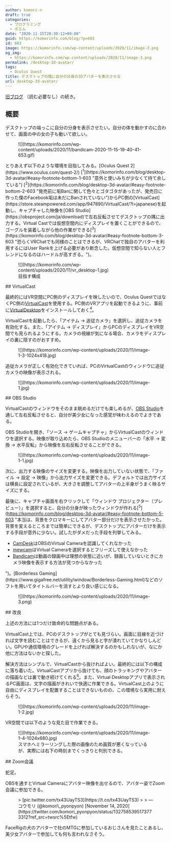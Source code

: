 ```yaml
---
author: komori-n
draft: true
categories:
  - プログラミング
  - ポエム
date: "2020-11-15T20:30:12+09:00"
guid: https://komorinfo.com/blog/?p=603
id: 603
image: https://komorinfo.com/wp-content/uploads/2020/11/image-3.png
og_img:
  - https://komorinfo.com/wp-content/uploads/2020/11/image-3.png
permalink: /desktop-3d-avatar/
tags:
  - Oculus Quest
title: デスクトップの隅に自分の分身の3Dアバターを表示させる
url: desktop-3d-avatar/
---
```


[旧ブログ](https://blog.hatena.ne.jp/komori_pyon/komodiary.hatenablog.jp/edit?entry=26006613590591129) （読む必要なし）の続き。

## 概要

デスクトップの端っこに自分の分身を表示させたい。自分の体を動かすのに合わせて、画面の中の女の子も動いて欲しい。

<div class="wp-block-image"><figure class="aligncenter size-large">![](https://komorinfo.com/wp-content/uploads/2020/11/bandicam-2020-11-15-19-40-41-653.gif)</figure></div>とりあえず以下のような環境を目指してみる。[Oculus Quest 2](https://www.oculus.com/quest-2/) <span class="easy-footnote-margin-adjust" id="easy-footnote-1-603"></span><span class="easy-footnote">[<sup>1</sup>](https://komorinfo.com/blog/desktop-3d-avatar/#easy-footnote-bottom-1-603 "意外と使いみちが少なくて持て余している")</span> <span class="easy-footnote-margin-adjust" id="easy-footnote-2-603"></span><span class="easy-footnote">[<sup>2</sup>](https://komorinfo.com/blog/desktop-3d-avatar/#easy-footnote-bottom-2-603 "発売前に垢Banに関して色々とゴタゴタがあったが、発売日に作った僕のFacebook垢は未だにBanされていない")</span>からPC側の[VirtualCast](https://store.steampowered.com/app/947890/VirtualCast/?l=japanese)を起動し、キャプチャした映像を[OBS Studio](https://obsproject.com/ja/download)で左右反転させてデスクトップの隅に出力する。Virtual Castでは仮想空間内にディスプレイを置くことができるので、ゴーグルを装着しながら他の作業ができる<span class="easy-footnote-margin-adjust" id="easy-footnote-3-603"></span><span class="easy-footnote">[<sup>3</sup>](https://komorinfo.com/blog/desktop-3d-avatar/#easy-footnote-bottom-3-603 "恐らくVRChatでも同様のことはできるが、VRChatで独自のアバターを利用するにはUser Rankを上げる必要があり断念した。仮想空間で知らない人とフレンドになるのはハードルが高すぎる。")</span>。

<div class="wp-block-image"><figure class="aligncenter size-large">![](https://komorinfo.com/wp-content/uploads/2020/11/vr_desktop-1.jpg)<figcaption>目指す構成</figcaption></figure></div>## VirtualCast

最終的にはVR空間にPC側のディスプレイを映したいので、Oculus QuestではなくPC側の[VirtualCast](https://store.steampowered.com/app/947890/VirtualCast/?l=japanese)を使用する。PC側のVRアプリを起動できるように、事前に[VirtualDesktop](https://www.oculus.com/experiences/quest/2017050365004772/?locale=ja_JP)をインストールしておく<span class="easy-footnote-margin-adjust" id="easy-footnote-4-603"></span><span class="easy-footnote">[<sup>4</sup>](https://komorinfo.com/blog/desktop-3d-avatar/#easy-footnote-bottom-4-603 "僕の環境では何回やってもOculus Linkが使えなかったので、VirtualDesktopを使用している。PCとの間は無線接続になるが、今のところはけっこう快適に使用できている。")</span>。

VirtualCastを起動したら、「アイテム -&gt; 追従カメラ」を選択し、追従カメラを有効化する。また、「アイテム -&gt; ディスプレイ」からPCのディスプレイをVR空間でも見られるようにする。カメラの視線が気になる場合、カメラをディスプレイの裏に隠すのがおすすめ。

<figure class="wp-block-image size-large">![](https://komorinfo.com/wp-content/uploads/2020/11/image-1-3-1024x418.jpg)</figure>追従カメラが正しく有効化できていれば、PCのVirtualCastのウィンドウに追従カメラの映像が表示される。

<div class="wp-block-image"><figure class="aligncenter size-large">![](https://komorinfo.com/wp-content/uploads/2020/11/image-1.jpg)</figure></div>## OBS Studio

VirtualCastのウィンドウをそのまま眺めるだけでも楽しめるが、[OBS Studio](https://obsproject.com/ja/download)を通して左右反転させると、自分が美少女になった感覚が味わえるのでよきである。

OBS Studioを開き、「ソース -&gt; ゲームキャプチャ」からVirtualCastのウィンドウを選択する。映像が取り込めたら、OBS Studioのメニューバーの「水平 -&gt; 変換 -&gt; 水平反転」から映像を左右反転させることができる。

<div class="wp-block-image"><figure class="aligncenter size-large">![](https://komorinfo.com/wp-content/uploads/2020/11/image-1-1.jpg)</figure></div>次に、出力する映像のサイズを変更する。映像を出力していない状態で、「ファイル -&gt; 設定 -&gt; 映像」から出力サイズを変更できる。デフォルトでは出力サイズは横長に設定されているが、大きさを調整してアバターの上半身がうまく映るサイズにする。

最後に、キャプチャ画面を右クリックして「ウィンドウ プロジェクター（プレビュー）」を選択すると、自分の分身が映ったウィンドウが作れる<span class="easy-footnote-margin-adjust" id="easy-footnote-5-603"></span><span class="easy-footnote">[<sup>5</sup>](https://komorinfo.com/blog/desktop-3d-avatar/#easy-footnote-bottom-5-603 "本当は、背景をクロマキーにしてアバター部分だけを表示させたかった。背景を変えるところまでは簡単にできるが、デスクトップにアバターだけを表示する手段が意外に少ない。試したがダメだった手段を列挙してみる。</p>

<ul><li><a href="http://michaelsboost.com/CamDesk/">CamDesk</a>はOBSのVirtual Cameraを認識してくれなかった</li><li><a href="https://github.com/zaru/mewcam">mewcam</a>はVirtual Cameraを選択するとフリーズして使えなかった</li><li><a href="https://www.bandicam.com/how-to-use-chroma-key/">Bandicam</a>は動画の録画中は理想の状態に近いが、録画していないときにカメラ映像を表示する方法が見つからなかった</li></ul>

<p>")</span>。[Borderless Gaming](https://www.gigafree.net/utility/window/Borderless-Gaming.html)などのソフトを用いてタイトルバーを消すとより良い感じになる。

<div class="wp-block-image"><figure class="aligncenter size-large">![](https://komorinfo.com/wp-content/uploads/2020/11/image-3.png)</figure></div>## 改良

上述の方法には1つだけ致命的な問題点がある。

VirtualCast上では、PCのデスクトップがとても見づらい。画面に目線を近づければ文字を読むことはできるが、遠くから見ると字が潰れていてかなりしんどい。GPUや通信環境のグレードを上げれば解決するのかもしれないが、なにか他に方法はないかと探した。

解決方法はシンプルで、VirtualCastから抜ければよい。最終的には以下の構成に落ち着いた。VirtualCastアプリから抜けても、顔のトラッキングやアバターの描画などは裏で動き続けてくれる<span class="easy-footnote-margin-adjust" id="easy-footnote-6-603"></span><span class="easy-footnote">[<sup>6</sup>](https://komorinfo.com/blog/desktop-3d-avatar/#easy-footnote-bottom-6-603 "手のトラッキングは止まったり止まらなかったりする")</span>。また、Virtual Desktopアプリで表示されるPC画面は、文字の描画がきれいで快適に作業できる。VirtualCast上のように自由にディスプレイを配置することはできないものの、この環境なら実用に耐えらそう。

<div class="wp-block-image"><figure class="aligncenter size-large">![](https://komorinfo.com/wp-content/uploads/2020/11/image-1-2.jpg)</figure></div>VR空間では以下のような見た目で作業できる。

<div class="wp-block-image"><figure class="aligncenter size-large">![](https://komorinfo.com/wp-content/uploads/2020/11/image-1-4-1024x680.jpg)<figcaption>スマホへミラーリングした際の画像のため画質が悪くなっているが、実際には右下の時刻までくっきりと判別できる。</figcaption></figure></div>## Zoom会議

蛇足。

OBSを通すとVirtual Cameraにアバター映像を出せるので、アバター姿でZoom会議に参加できる。

<figure class="wp-block-embed-twitter aligncenter wp-block-embed is-type-rich is-provider-twitter"><div class="wp-block-embed__wrapper">> [pic.twitter.com/tx43UayTS3](https://t.co/tx43UayTS3)
>
> — コウモリ (@komori\_pyonpyon) [November 14, 2020](https://twitter.com/komori_pyonpyon/status/1327585395173773312?ref_src=twsrc%5Etfw)

<script async="" charset="utf-8" src="https://platform.twitter.com/widgets.js"></script></div></figure>FaceRigの犬のアバターで社のMTGに参加しているおじさんを見たことあるし、美少女アバターで参加しても何も言われなさそう。
